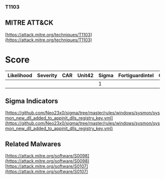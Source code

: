 
### T1103
## MITRE ATT&CK
[https://attack.mitre.org/techniques/T1103](https://attack.mitre.org/techniques/T1103)

# Score

| Likelihood | Severity | CAR | Unit42 | Sigma | Fortiguardintel | Groups | Malwares | Tools |
| ---------- | -------- | --- | ------ | ----- | --------------- | ---  | --- | --- |
 |   |   |   |   | 1 |   |   | 2 |   |



## Sigma Indicators

[https://github.com/Neo23x0/sigma/tree/master/rules/windows/sysmon/sysmon_new_dll_added_to_appinit_dlls_registry_key.yml](https://github.com/Neo23x0/sigma/tree/master/rules/windows/sysmon/sysmon_new_dll_added_to_appinit_dlls_registry_key.yml)
[]()


## Related Malwares

[https://attack.mitre.org/software/S0098](https://attack.mitre.org/software/S0098)
[https://attack.mitre.org/software/S0107](https://attack.mitre.org/software/S0107)
[]()
